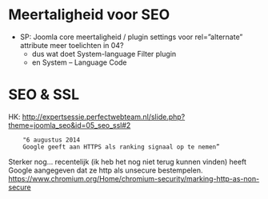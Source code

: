 # Meertaligheid voor SEO
- SP: Joomla core meertaligheid / plugin settings voor rel=”alternate” attribute meer toelichten in 04? 
    - dus wat doet System-language Filter plugin
    - en System – Language Code
    
# SEO & SSL
HK: 
http://expertsessie.perfectwebteam.nl/slide.php?theme=joomla_seo&id=05_seo_ssl#2
```
    "6 augustus 2014
    Google geeft aan HTTPS als ranking signaal op te nemen”
```
Sterker nog… recentelijk (ik heb het nog niet terug kunnen vinden) heeft Google aangegeven dat ze http als unsecure bestempelen.
https://www.chromium.org/Home/chromium-security/marking-http-as-non-secure
